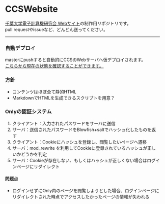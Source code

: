 # CCSWebsite

[千葉大学電子計算機研究会 Webサイト](http://sherbet.transjiggen.com/ccs/)の制作用リポジトリです。  
pull requestやissueなど、どんどん送ってください。

---

### 自動デプロイ

masterにpushすると自動的にCCSのWebサーバへ仮デプロイされます。  
[こちらから現在の状態を確認することができます。](http://sherbet.transjiggen.com/ccs/new/)

### 方針

- コンテンツはほぼ全て静的HTML
- MarkdownでHTMLを生成できるスクリプトを用意？

### Onlyの認証システム

1. クライアント：入力されたパスワードをサーバに送信
2. サーバ：送信されたパスワードをBlowfish+saltでハッシュ化したものを返す
3. クライアント：Cookieにハッシュを登録し、閲覧したいページへ遷移
4. サーバ：mod_rewrite を利用してCookieに登録されているハッシュが正しいかどうかを判定
5. サーバ：Cookieが存在しない、もしくはハッシュが正しくない場合はログインページにリダイレクト

#### 問題点

- ログインせずにOnly内のページを閲覧しようとした場合、ログインページにリダイレクトされた時点でアクセスしたかったページの情報が失われる